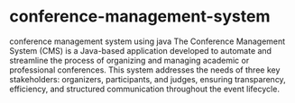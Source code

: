 # conference-management-system
conference management system using java
The Conference Management System (CMS) is a Java-based application developed to automate and streamline the process of organizing and managing academic or professional conferences. This system addresses the needs of three key stakeholders: organizers, participants, and judges, ensuring transparency, efficiency, and structured communication throughout the event lifecycle.


